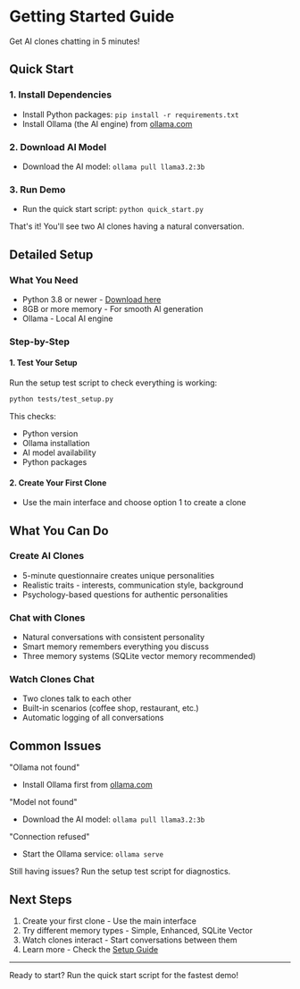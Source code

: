 # Getting Started Guide

Get AI clones chatting in 5 minutes!

## Quick Start

### 1. Install Dependencies
- Install Python packages: `pip install -r requirements.txt`
- Install Ollama (the AI engine) from [ollama.com](https://ollama.com/)

### 2. Download AI Model
- Download the AI model: `ollama pull llama3.2:3b`

### 3. Run Demo
- Run the quick start script: `python quick_start.py`

That's it! You'll see two AI clones having a natural conversation.

## Detailed Setup

### What You Need
- Python 3.8 or newer - [Download here](https://python.org)
- 8GB or more memory - For smooth AI generation
- Ollama - Local AI engine

### Step-by-Step

#### 1. Test Your Setup
Run the setup test script to check everything is working:

```bash
python tests/test_setup.py
```

This checks:
- Python version
- Ollama installation  
- AI model availability
- Python packages

#### 2. Create Your First Clone
- Use the main interface and choose option 1 to create a clone

## What You Can Do

### Create AI Clones
- 5-minute questionnaire creates unique personalities
- Realistic traits - interests, communication style, background
- Psychology-based questions for authentic personalities

### Chat with Clones
- Natural conversations with consistent personality
- Smart memory remembers everything you discuss
- Three memory systems (SQLite vector memory recommended)

### Watch Clones Chat
- Two clones talk to each other
- Built-in scenarios (coffee shop, restaurant, etc.)
- Automatic logging of all conversations

## Common Issues

"Ollama not found"
- Install Ollama first from [ollama.com](https://ollama.com/)

"Model not found"
- Download the AI model: `ollama pull llama3.2:3b`

"Connection refused"
- Start the Ollama service: `ollama serve`

Still having issues? Run the setup test script for diagnostics.

## Next Steps

1. Create your first clone - Use the main interface
2. Try different memory types - Simple, Enhanced, SQLite Vector
3. Watch clones interact - Start conversations between them
4. Learn more - Check the [Setup Guide](./setup-guide.md)

---

Ready to start? Run the quick start script for the fastest demo! 